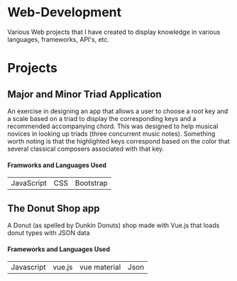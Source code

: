 # Web-Development
<p>Various Web projects that I have created to display knowledge in various languages, frameworks, API's, etc.</p>

<h1>Projects</h1>
<h2>Major and Minor Triad Application</h2>
<p>
An exercise in designing an app that allows a user to choose a root key and a scale based on a triad to display the corresponding 
keys and a recommended accompanying chord. This was designed to help musical novices in looking up triads (three concurrent music notes). 
Something worth noting is that the highlighted keys correspond based on the color that several classical composers associated with 
that key.
</p>
<h4>Framworks and Languages Used<h4>
<table>
  <tr>
    <td>JavaScript</td>
    <td>CSS</td>
    <td>Bootstrap</td>
  </tr>
</table>
 
<h2>The Donut Shop app</h2>
 A Donut (as spelled by Dunkin Donuts) shop made with Vue.js that loads donut types with JSON data
<h4>Frameworks and Languages Used<h4>
<table>
  <tr>
    <td>Javascript</td>
    <td>vue.js</td>
    <td>vue material</td>
    <td>Json</td>
  </tr>
</table>

